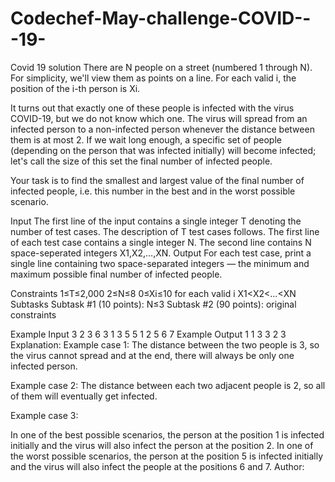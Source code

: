 # Codechef-May-challenge-COVID---19-
Covid 19 solution
There are N people on a street (numbered 1 through N). For simplicity, we'll view them as points on a line. For each valid i, the position of the i-th person is Xi.

It turns out that exactly one of these people is infected with the virus COVID-19, but we do not know which one. The virus will spread from an infected person to a non-infected person whenever the distance between them is at most 2. If we wait long enough, a specific set of people (depending on the person that was infected initially) will become infected; let's call the size of this set the final number of infected people.

Your task is to find the smallest and largest value of the final number of infected people, i.e. this number in the best and in the worst possible scenario.

Input
The first line of the input contains a single integer T denoting the number of test cases. The description of T test cases follows.
The first line of each test case contains a single integer N.
The second line contains N space-seperated integers X1,X2,…,XN.
Output
For each test case, print a single line containing two space-separated integers ― the minimum and maximum possible final number of infected people.

Constraints
1≤T≤2,000
2≤N≤8
0≤Xi≤10 for each valid i
X1<X2<…<XN
Subtasks
Subtask #1 (10 points): N≤3
Subtask #2 (90 points): original constraints

Example Input
3
2
3 6
3
1 3 5
5
1 2 5 6 7
Example Output
1 1
3 3
2 3
Explanation:
Example case 1: The distance between the two people is 3, so the virus cannot spread and at the end, there will always be only one infected person.

Example case 2: The distance between each two adjacent people is 2, so all of them will eventually get infected.

Example case 3:

In one of the best possible scenarios, the person at the position 1 is infected initially and the virus will also infect the person at the position 2.
In one of the worst possible scenarios, the person at the position 5 is infected initially and the virus will also infect the people at the positions 6 and 7.
Author:
